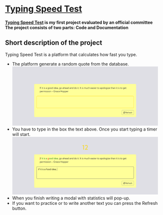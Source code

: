 # [Typing Speed Test](https://atestat.contar.io/)
**[Typing Speed Test](https://atestat.contar.io/) is my first project evaluated by an official committee**
**The project consists of two parts: Code and Documentation**
## Short description of the project
Typing Speed Test is a platform that calculates how fast you type.
* The platform generate a random quote from the database.
![Capture1](captures/Capture1.PNG)
* You have to type in the box the text above. Once you start typing a timer will start.
![Capture1](captures/Capture2.PNG)
* When you finish writing a modal with statistics will pop-up.
* If you want to practice or to write another text you can press the Refresh button.
